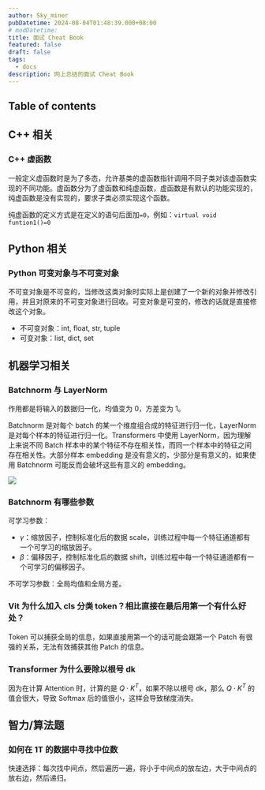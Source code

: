 ```yaml
---
author: Sky_miner
pubDatetime: 2024-08-04T01:48:39.000+08:00
# modDatetime:
title: 面试 Cheat Book
featured: false
draft: false
tags:
  - docs
description: 网上总结的面试 Cheat Book
---
```


## Table of contents

## C++ 相关

### C++ 虚函数

一般定义虚函数时是为了多态，允许基类的虚函数指针调用不同子类对该虚函数实现的不同功能。虚函数分为了虚函数和纯虚函数，虚函数是有默认的功能实现的，纯虚函数是没有实现的，要求子类必须实现这个函数。

纯虚函数的定义方式是在定义的语句后面加`=0`，例如：`virtual void funtion1()=0`

## Python 相关

### Python 可变对象与不可变对象

不可变对象是不可变的，当修改这类对象时实际上是创建了一个新的对象并修改引用，并且对原来的不可变对象进行回收。可变对象是可变的，修改的话就是直接修改这个对象。

- 不可变对象：int, float, str, tuple
- 可变对象：list, dict, set

## 机器学习相关

### Batchnorm 与 LayerNorm

作用都是将输入的数据归一化，均值变为 $0$，方差变为 $1$。

Batchnorm 是对每个 batch 的某一个维度组合成的特征进行归一化，LayerNorm 是对每个样本的特征进行归一化。Transformers 中使用 LayerNorm，因为理解上来说不同 Batch 样本中的某个特征不存在相关性，而同一个样本中的特征之间存在相关性。大部分样本 embedding 是没有意义的，少部分是有意义的，如果使用 Batchnorm 可能反而会破坏这些有意义的 embedding。

![](@assets/images/cheat-book/batch-layer-norm.png)

### Batchnorm 有哪些参数

可学习参数：

- $\gamma$：缩放因子，控制标准化后的数据 scale，训练过程中每一个特征通道都有一个可学习的缩放因子。
- $\beta$：偏移因子，控制标准化后的数据 shift，训练过程中每一个特征通道都有一个可学习的偏移因子。

不可学习参数：全局均值和全局方差。

### Vit 为什么加入 cls 分类 token？相比直接在最后用第一个有什么好处？

Token 可以捕获全局的信息，如果直接用第一个的话可能会跟第一个 Patch 有很强的关系，无法有效捕获其他 Patch 的信息。

### Transformer 为什么要除以根号 dk

因为在计算 Attention 时，计算的是 $Q \cdot K^T$，如果不除以根号 dk，那么 $Q \cdot K^T$ 的值会很大，导致 Softmax 后的值很小，这样会导致梯度消失。

## 智力/算法题

### 如何在 1T 的数据中寻找中位数

快速选择：每次找中间点，然后遍历一遍，将小于中间点的放左边，大于中间点的放右边，然后递归。
